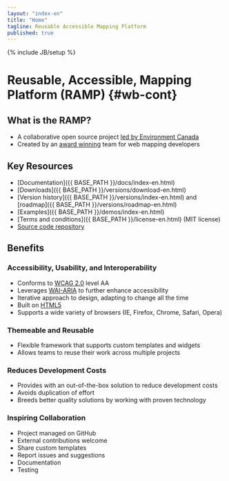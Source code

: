 ```yaml
---
layout: "index-en"
title: "Home"
tagline: Reusable Accessible Mapping Platform
published: true
---
```


{% include JB/setup %}

# Reusable, Accessible, Mapping Platform (RAMP) {#wb-cont}

## What is the RAMP?

* A collaborative open source project [led by Environment Canada](http://ec.gc.ca)
* Created by an [award winning](http://www.directionsmag.com/pressreleases/environment-canada-takes-winning-approach-to-information-management/202953) team for web mapping developers

## Key Resources

* [Documentation]({{ BASE_PATH }}/docs/index-en.html)
* [Downloads]({{ BASE_PATH }}/versions/download-en.html)
* [Version history]({{ BASE_PATH }}/versions/index-en.html) and [roadmap]({{ BASE_PATH }}/versions/roadmap-en.html)
* [Examples]({{ BASE_PATH }}/demos/index-en.html)
* [Terms and conditions]({{ BASE_PATH }}/license-en.html) (MIT license)
* [Source code repository](https://github.com/Environment-Canada/RAMP-AF)

## Benefits

### Accessibility, Usability, and Interoperability

* Conforms to [WCAG 2.0](http://www.w3.org/TR/WCAG20/) level AA
* Leverages [WAI-ARIA](http://www.w3.org/TR/wai-aria/) to further enhance accessibility
* Iterative approach to design, adapting to change all the time
* Built on [HTML5](http://www.w3.org/TR/html5/)
* Supports a wide variety of browsers (IE, Firefox, Chrome, Safari, Opera)

### Themeable and Reusable

* Flexible framework that supports custom templates and widgets
* Allows teams to reuse their work across multiple projects

### Reduces Development Costs

* Provides with an out-of-the-box solution to reduce development costs
* Avoids duplication of effort
* Breeds better quality solutions by working with proven technology

### Inspiring Collaboration

* Project managed on GitHub
* External contributions welcome
 * Share custom templates
 * Report issues and suggestions
 * Documentation
 * Testing
